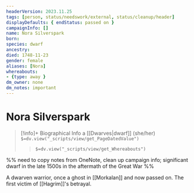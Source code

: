 ```yaml
---
headerVersion: 2023.11.25
tags: [person, status/needswork/external, status/cleanup/header]
displayDefaults: { endStatus: passed on }
campaignInfo: []
name: Nora Silverspark
born:
species: dwarf
ancestry:
died: 1748-11-23
gender: female
aliases: [Nora]
whereabouts:
- {type: away }
dm_owner: none
dm_notes: important
---
```

# Nora Silverspark
>[!info]+ Biographical Info
> a [[Dwarves|dwarf]] (she/her)
> `$=dv.view("_scripts/view/get_PageDatedValue")`
>> `$=dv.view("_scripts/view/get_Whereabouts")`

%% need to copy notes from OneNote, clean up campaign info; significant dwarf in the late 1500s in the aftermath of the Great War %%

A dwarven warrior, once a ghost in [[Morkalan]] and now passed on. The first victim of [[Hagrim]]'s betrayal. 
